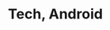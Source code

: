 ---
layout: category
title: Tech, Android
slug: android-tech
description: A category for tech related posts.
---